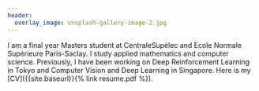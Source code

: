```yaml
---
header:
  overlay_image: unsplash-gallery-image-2.jpg
---
```



I am a final year Masters student at CentraleSupélec and Ecole Normale Supérieure Paris-Saclay. I study applied mathematics and computer science. Previously, I have been working on Deep Reinforcement Learning in Tokyo and Computer Vision and Deep Learning in Singapore. Here is my [CV]({{site.baseurl}}{% link resume.pdf %}).
